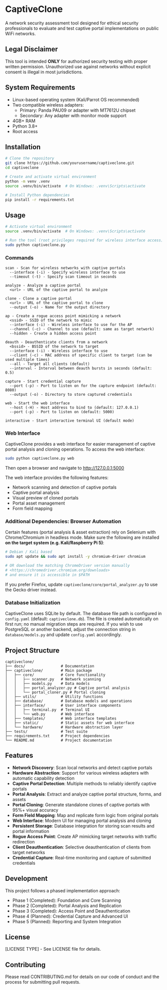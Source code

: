 # CaptiveClone

A network security assessment tool designed for ethical security professionals to evaluate and test captive portal implementations on public WiFi networks.

## Legal Disclaimer

This tool is intended **ONLY** for authorized security testing with proper written permission. Unauthorized use against networks without explicit consent is illegal in most jurisdictions.

## System Requirements

- Linux-based operating system (Kali/Parrot OS recommended)
- Two compatible wireless adapters:
  - Primary: Panda PAU09 or adapter with MT7612U chipset
  - Secondary: Any adapter with monitor mode support
- 4GB+ RAM
- Python 3.8+
- Root access

## Installation

```bash
# Clone the repository
git clone https://github.com/yourusername/captiveclone.git
cd captiveclone

# Create and activate virtual environment
python -m venv .venv
source .venv/bin/activate  # On Windows: .venv\Scripts\activate

# Install Python dependencies
pip install -r requirements.txt
```

## Usage

```bash
# Activate virtual environment
source .venv/bin/activate  # On Windows: .venv\Scripts\activate

# Run the tool (root privileges required for wireless interface access)
sudo python captiveclone.py
```

### Commands

```
scan - Scan for wireless networks with captive portals
  --interface (-i) - Specify wireless interface to use
  --timeout (-t) - Specify scan timeout in seconds
  
analyze - Analyze a captive portal
  <url> - URL of the captive portal to analyze
  
clone - Clone a captive portal
  <url> - URL of the captive portal to clone
  --output (-o) - Name for the output directory
  
ap - Create a rogue access point mimicking a network
  <ssid> - SSID of the network to mimic
  --interface (-i) - Wireless interface to use for the AP
  --channel (-c) - Channel to use (default: same as target network)
  --hidden - Create a hidden access point
  
deauth - Deauthenticate clients from a network
  <bssid> - BSSID of the network to target
  --interface (-i) - Wireless interface to use
  --client (-c) - MAC address of specific client to target (can be used multiple times)
  --all - Target all clients (default)
  --interval - Interval between deauth bursts in seconds (default: 0.5)
  
capture - Start credential capture
  --port (-p) - Port to listen on for the capture endpoint (default: 8080)
  --output (-o) - Directory to store captured credentials
  
web - Start the web interface
  --host (-H) - Host address to bind to (default: 127.0.0.1)
  --port (-p) - Port to listen on (default: 5000)
  
interactive - Start interactive terminal UI (default mode)
```

### Web Interface

CaptiveClone provides a web interface for easier management of captive portal analysis and cloning operations. To access the web interface:

```bash
sudo python captiveclone.py web
```

Then open a browser and navigate to http://127.0.0.1:5000

The web interface provides the following features:
- Network scanning and detection of captive portals
- Captive portal analysis
- Visual preview of cloned portals
- Portal asset management
- Form field mapping

### Additional Dependencies: Browser Automation

Certain features (portal analysis & asset extraction) rely on Selenium with Chrome/Chromium in headless mode.  Make sure the following are installed **on the target system (e.g. Kali/Raspberry Pi 5)**:

```bash
# Debian / Kali based
sudo apt update && sudo apt install -y chromium-driver chromium

# OR download the matching ChromeDriver version manually
# <https://chromedriver.chromium.org/downloads>
# and ensure it is accessible in $PATH
```

If you prefer Firefox, update `captiveclone/core/portal_analyzer.py` to use the Gecko driver instead.

### Database Initialization

CaptiveClone uses SQLite by default.  The database file path is configured in `config.yaml` (default: `captiveclone.db`).  The file is created automatically on first run; no manual migration steps are required.  If you wish to use PostgreSQL or another backend, adjust the connection string in `database/models.py` and update `config.yaml` accordingly.

## Project Structure

```
captiveclone/
├── docs/                # Documentation
├── captiveclone/        # Main package
│   ├── core/            # Core functionality
│   │   ├── scanner.py   # Network scanning
│   │   ├── models.py    # Data models
│   │   ├── portal_analyzer.py # Captive portal analysis
│   │   └── portal_cloner.py # Portal cloning
│   ├── utils/           # Utility functions
│   ├── database/        # Database models and operations
│   ├── interface/       # User interface components
│   │   ├── terminal.py  # Terminal UI
│   │   └── web.py       # Web interface
│   ├── templates/       # Web interface templates
│   ├── static/          # Static assets for web interface
│   └── hardware/        # Hardware abstraction layer
├── tests/               # Test suite
├── requirements.txt     # Project dependencies
└── README.md            # Project documentation
```

## Features

* **Network Discovery**: Scan local networks and detect captive portals
* **Hardware Abstraction**: Support for various wireless adapters with automatic capability detection
* **Captive Portal Detection**: Multiple methods to reliably identify captive portals
* **Portal Analysis**: Extract and analyze captive portal structure, forms, and assets
* **Portal Cloning**: Generate standalone clones of captive portals with 95%+ visual accuracy
* **Form Field Mapping**: Map and replicate form logic from original portals
* **Web Interface**: Modern UI for managing portal analysis and cloning
* **Persistent Storage**: Database integration for storing scan results and portal information
* **Rogue Access Point**: Create AP mimicking target networks with traffic redirection
* **Client Deauthentication**: Selective deauthentication of clients from target networks
* **Credential Capture**: Real-time monitoring and capture of submitted credentials

## Development

This project follows a phased implementation approach:

- Phase 1 (Completed): Foundation and Core Scanning
- Phase 2 (Completed): Portal Analysis and Replication
- Phase 3 (Completed): Access Point and Deauthentication
- Phase 4 (Planned): Credential Capture and Advanced UI
- Phase 5 (Planned): Reporting and System Integration

## License

[LICENSE TYPE] - See LICENSE file for details.

## Contributing

Please read CONTRIBUTING.md for details on our code of conduct and the process for submitting pull requests. 